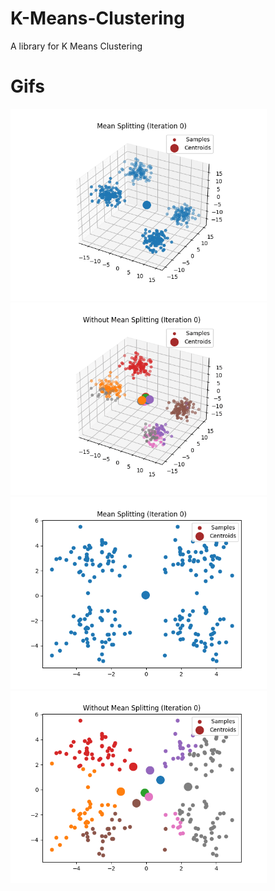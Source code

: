# K-Means-Clustering
 A library for K Means Clustering

# Gifs
 <img src="Media/3D-Split.gif" width="410" height="307.5"/> <img src="Media/3D-No%20Split.gif" width="410" height="307.5" />
<img src="https://github.com/Haaris-Rahman/K-Means-Clustering/blob/main/Media/2D-Split.gif" width="410" height="307.5"/> <img src="https://github.com/Haaris-Rahman/K-Means-Clustering/blob/main/Media/2D-No%20Split.gif" width="410" height="307.5" />
